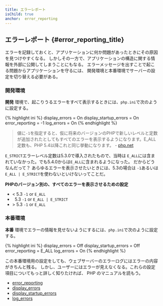 ```yaml
---
title: エラーレポート
isChild: true
anchor:  error_reporting
---
```


## エラーレポート {#error_reporting_title}

エラーを記録しておくと、アプリケーションに何か問題があったときにその原因を見つけやすくなる。
しかしその一方で、アプリケーションの構造に関する情報を外部に公開してしまうことにもなる。
エラーメッセージを出すことで起こる問題からアプリケーションを守るには、
開発環境と本番環境でサーバーの設定を切り替える必要がある。

### 開発環境

**開発** 環境で、起こりうるエラーをすべて表示するときには、`php.ini`で次のように設定する。

{% highlight ini %}
display_errors = On
display_startup_errors = On
error_reporting = -1
log_errors = On
{% endhighlight %}

> 値に`-1`を指定すると、仮に将来のバージョンのPHPで新しいレベルと定数が追加されたとしてもすべてのエラーを表示するようになります。E_ALL 定数も、PHP 5.4以降これと同じ挙動になります。 - [php.net](https://secure.php.net/function.error-reporting)

`E_STRICT`エラーレベル定数は5.3.0で導入されたもので、当時は
`E_ALL`には含まれていなかった。でも5.4.0からは`E_ALL`に含まれるようになった。
だからどうなんだって？
あらゆるエラーを表示させたいときには、5.3の場合は
`-1`あるいは`E_ALL | E_STRICT`を使わないといけないってことだ。

**PHPのバージョン別の、すべてのエラーを表示させるための設定**

* &lt; 5.3 `-1` or `E_ALL`
* &nbsp; 5.3 `-1` or `E_ALL | E_STRICT`
* &gt; 5.3 `-1` or `E_ALL`

### 本番環境

**本番** 環境でエラーの情報を見せないようにするには、`php.ini`で次のように設定する。

{% highlight ini %}
display_errors = Off
display_startup_errors = Off
error_reporting = E_ALL
log_errors = On
{% endhighlight %}

この本番環境用の設定をしても、ウェブサーバーのエラーログにはエラーの内容がきちんと残る。
しかし、ユーザーにはエラーが見えなくなる。これらの設定項目についてもっと詳しく知りたければ、
PHP のマニュアルを読もう。

* [error_reporting](https://secure.php.net/errorfunc.configuration#ini.error-reporting)
* [display_errors](https://secure.php.net/errorfunc.configuration#ini.display-errors)
* [display_startup_errors](https://secure.php.net/errorfunc.configuration#ini.display-startup-errors)
* [log_errors](https://secure.php.net/errorfunc.configuration#ini.log-errors)
